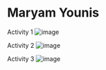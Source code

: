 # Maryam Younis
Activity 1
![image](https://github.com/maryamyounis/ECE444-F2023-Assignment1/assets/102765727/d25f9ed8-ba37-4d42-92e5-0ce873498ddc)

Activity 2
![image](https://github.com/maryamyounis/ECE444-F2023-Assignment1/assets/102765727/a15df176-013c-450b-9e3f-f52282903d7e)

Activity 3
![image](https://github.com/maryamyounis/ECE444-F2023-Assignment1/assets/102765727/ae5552c5-9a65-478d-b830-cb5929742871)
